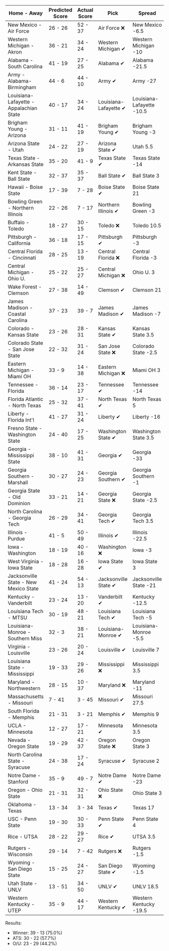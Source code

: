 Home - Away | Predicted Score | Actual Score | Pick | Spread | ATS Pick | O/U | O/U Pick
--- | --- | --- | --- | --- | --- | --- | ---
New Mexico - Air Force | 26 - 26 | 52 - 37 | Air Force ❌ | New Mexico -6.5 | Air Force ❌ | 56 | Under ❌
Western Michigan - Akron | 36 - 21 | 34 - 24 | Western Michigan ✔ | Western Michigan -10 | Western Michigan ❌ | 48.5 | Over ✔
Alabama - South Carolina | 41 - 19 | 27 - 25 | Alabama ✔ | Alabama -21.5 | Alabama ❌ | 50 | Over ✔
Army - Alabama-Birmingham | 44 - 6 | 44 - 10 | Army ✔ | Army -27 | Army ✔ | 55.5 | Under ✔
Louisiana-Lafayette - Appalachian State | 40 - 17 | 34 - 24 | Louisiana-Lafayette ✔ | Louisiana-Lafayette -10.5 | Louisiana-Lafayette ❌ | 64.5 | Under ✔
Brigham Young - Arizona | 31 - 11 | 41 - 19 | Brigham Young ✔ | Brigham Young -3 | Brigham Young ✔ | 48.5 | Under ❌
Arizona State - Utah | 24 - 22 | 27 - 19 | Arizona State ✔ | Utah 5.5 | Arizona State ✔ | 46 | Over ❌
Texas State - Arkansas State | 35 - 20 | 41 - 9 | Texas State ✔ | Texas State -14 | Texas State ✔ | 65 | Under ✔
Kent State - Ball State | 32 - 37 | 35 - 37 | Ball State ✔ | Ball State 3 | Ball State ✔ | 58 | Over ✔
Hawaii - Boise State | 17 - 39 | 7 - 28 | Boise State ✔ | Boise State 21 | Boise State ✔ | 60.5 | Under ✔
Bowling Green - Northern Illinois | 22 - 26 | 7 - 17 | Northern Illinois ✔ | Bowling Green -3 | Northern Illinois ✔ | 46.5 | Over ❌
Buffalo - Toledo | 18 - 27 | 30 - 15 | Toledo ❌ | Toledo 10.5 | Buffalo ✔ | 44 | Over ✔
Pittsburgh - California | 36 - 18 | 17 - 15 | Pittsburgh ✔ | Pittsburgh -3 | Pittsburgh ❌ | 57.5 | Under ✔
Central Florida - Cincinnati | 28 - 25 | 13 - 19 | Central Florida ❌ | Central Florida -3 | Cincinnati ✔ | 58.5 | Under ✔
Central Michigan - Ohio U. | 25 - 22 | 25 - 27 | Central Michigan ❌ | Ohio U. 3 | Central Michigan ❌ | 50.5 | Under ❌
Wake Forest - Clemson | 27 - 38 | 14 - 49 | Clemson ✔ | Clemson 21 | Wake Forest ❌ | 63 | Over ❌
James Madison - Coastal Carolina | 37 - 23 | 39 - 7 | James Madison ✔ | James Madison -7 | James Madison ✔ | 59 | Over ❌
Colorado - Kansas State | 23 - 26 | 28 - 31 | Kansas State ✔ | Kansas State 3.5 | Colorado ❌ | 55.5 | Under ❌
Colorado State - San Jose State | 22 - 32 | 31 - 24 | San Jose State ❌ | Colorado State -2.5 | San Jose State ❌ | 55.5 | Under ✔
Eastern Michigan - Miami OH | 33 - 9 | 14 - 38 | Eastern Michigan ❌ | Miami OH 3 | Eastern Michigan ❌ | 46.5 | Under ❌
Tennessee - Florida | 36 - 14 | 23 - 17 | Tennessee ✔ | Tennessee -14 | Tennessee ❌ | 56 | Under ✔
Florida Atlantic - North Texas | 25 - 32 | 37 - 41 | North Texas ✔ | North Texas 5 | North Texas ✔ | 58.5 | Under ❌
Liberty - Florida Int'l | 41 - 27 | 31 - 24 | Liberty ✔ | Liberty -16 | Florida Int'l ✔ | 55.5 | Over ❌
Fresno State - Washington State | 24 - 40 | 17 - 25 | Washington State ✔ | Washington State 3.5 | Washington State ✔ | 61.5 | Over ❌
Georgia - Mississippi State | 38 - 10 | 41 - 31 | Georgia ✔ | Georgia -33 | Mississippi State ✔ | 53.5 | Under ❌
Georgia Southern - Marshall | 30 - 27 | 24 - 23 | Georgia Southern ✔ | Georgia Southern -1 | Georgia Southern ❌ | 58 | Under ✔
Georgia State - Old Dominion | 33 - 21 | 14 - 21 | Georgia State ❌ | Georgia State -2.5 | Georgia State ❌ | 53.5 | Over ❌
North Carolina - Georgia Tech | 26 - 29 | 34 - 41 | Georgia Tech ✔ | Georgia Tech 3.5 | North Carolina ❌ | 61.5 | Under ❌
Illinois - Purdue | 41 - 5 | 50 - 49 | Illinois ✔ | Illinois -22.5 | Illinois ❌ | 47 | Under ❌
Iowa - Washington | 18 - 19 | 40 - 16 | Washington ❌ | Iowa -3 | Washington ❌ | 41.5 | Under ❌
West Virginia - Iowa State | 18 - 28 | 16 - 28 | Iowa State ✔ | Iowa State 3 | Iowa State ✔ | 53.5 | Under ✔
Jacksonville State - New Mexico State | 41 - 24 | 54 - 13 | Jacksonville State ✔ | Jacksonville State -21 | New Mexico State ❌ | 59 | Over ✔
Kentucky - Vanderbilt | 23 - 24 | 13 - 20 | Vanderbilt ✔ | Kentucky -12.5 | Vanderbilt ✔ | 44 | Over ❌
Louisiana Tech - MTSU | 30 - 19 | 48 - 21 | Louisiana Tech ✔ | Louisiana Tech -5 | Louisiana Tech ✔ | 47.5 | Over ✔
Louisiana-Monroe - Southern Miss | 32 - 3 | 38 - 21 | Louisiana-Monroe ✔ | Louisiana-Monroe -5.5 | Louisiana-Monroe ✔ | 40.5 | Under ❌
Virginia - Louisville | 23 - 26 | 20 - 24 | Louisville ✔ | Louisville 7 | Virginia ❌ | 54 | Under ✔
Louisiana State - Mississippi | 19 - 33 | 29 - 26 | Mississippi ❌ | Mississippi 3.5 | Mississippi ✔ | 64 | Under ✔
Maryland - Northwestern | 28 - 15 | 10 - 37 | Maryland ❌ | Maryland -11 | Maryland ❌ | 45.5 | Under ❌
Massachusetts - Missouri | 7 - 41 | 3 - 45 | Missouri ✔ | Missouri 27.5 | Missouri ✔ | 53.5 | Under ✔
South Florida - Memphis | 21 - 31 | 3 - 21 | Memphis ✔ | Memphis 9 | Memphis ✔ | 59 | Under ✔
UCLA - Minnesota | 12 - 27 | 17 - 21 | Minnesota ✔ | Minnesota 3.5 | Minnesota ✔ | 40 | Under ✔
Nevada - Oregon State | 19 - 29 | 42 - 37 | Oregon State ❌ | Oregon State 3 | Oregon State ❌ | 47 | Over ✔
North Carolina State - Syracuse | 24 - 38 | 17 - 24 | Syracuse ✔ | Syracuse 2 | Syracuse ✔ | 51.5 | Over ❌
Notre Dame - Stanford | 35 - 9 | 49 - 7 | Notre Dame ✔ | Notre Dame -23 | Notre Dame ✔ | 45.5 | Under ❌
Oregon - Ohio State | 21 - 31 | 32 - 31 | Ohio State ❌ | Ohio State 3 | Ohio State ✔ | 54 | Under ❌
Oklahoma - Texas | 13 - 34 | 3 - 34 | Texas ✔ | Texas 17 | Texas ✔ | 49 | Under ✔
USC - Penn State | 19 - 30 | 30 - 33 | Penn State ✔ | Penn State 4 | Penn State ✔ | 51.5 | Under ❌
Rice - UTSA | 28 - 22 | 29 - 27 | Rice ✔ | UTSA 3.5 | Rice ❌ | 51.5 | Under ❌
Rutgers - Wisconsin | 29 - 14 | 7 - 42 | Rutgers ❌ | Rutgers -1.5 | Rutgers ❌ | 43.5 | Under ❌
Wyoming - San Diego State | 15 - 25 | 24 - 27 | San Diego State ✔ | Wyoming -1.5 | San Diego State ✔ | 43 | Under ❌
Utah State - UNLV | 13 - 51 | 34 - 50 | UNLV ✔ | UNLV 18.5 | UNLV ✔ | 67 | Under ❌
Western Kentucky - UTEP | 35 - 9 | 44 - 17 | Western Kentucky ✔ | Western Kentucky -19.5 | Western Kentucky ✔ | 56 | Under ❌


Results:
* Winner: 39 - 13 (75.0%)
* ATS: 30 - 22 (57.7%)
* O/U: 23 - 29 (44.2%)
